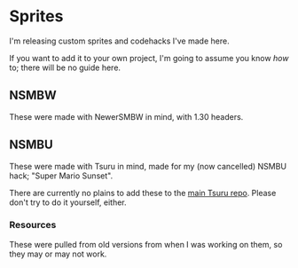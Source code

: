 # Sprites
I'm releasing custom sprites and codehacks I've made here.

If you want to add it to your own project, I'm going to assume you know *how* to; there will be no guide here.

## NSMBW
These were made with NewerSMBW in mind, with 1.30 headers.

## NSMBU
These were made with Tsuru in mind, made for my (now cancelled) NSMBU hack; "Super Mario Sunset".

There are currently no plains to add these to the [main Tsuru repo](https://github.com/Zenith-Team/Tsuru). Please don't try to do it yourself, either.

### Resources
These were pulled from old versions from when I was working on them, so they may or may not work.
